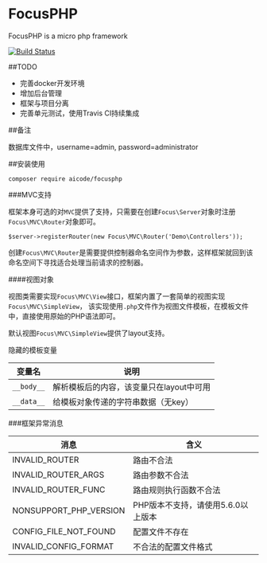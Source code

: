 # FocusPHP
FocusPHP is a micro php framework

[![Build Status](https://travis-ci.org/mylxsw/FocusPHP.svg?branch=master)](https://travis-ci.org/mylxsw/FocusPHP)

##TODO

- 完善docker开发环境
- 增加后台管理
- 框架与项目分离
- 完善单元测试，使用Travis CI持续集成

##备注

数据库文件中，username=admin, password=administrator


##安装使用

    composer require aicode/focusphp

###MVC支持

框架本身可选的对`MVC`提供了支持，只需要在创建`Focus\Server`对象时注册`Focus\MVC\Router`对象即可。

    $server->registerRouter(new Focus\MVC\Router('Demo\Controllers'));

创建`Focus\MVC\Router`是需要提供控制器命名空间作为参数，这样框架就回到该命名空间下寻找适合处理当前请求的控制器。

####视图对象

视图类需要实现`Focus\MVC\View`接口，框架内置了一套简单的视图实现`Focus\MVC\SimpleView`，
该实现使用`.php`文件作为视图文件模板，在模板文件中，直接使用原始的PHP语法即可。

默认视图`Focus\MVC\SimpleView`提供了layout支持。

隐藏的模板变量

| 变量名            | 说明
|------------------|---------
| `__body__`       | 解析模板后的内容，该变量只在layout中可用
| `__data__`       | 给模板对象传递的字符串数据（无key）


###框架异常消息

| 消息                       | 含义
|---------------------------|----------
| INVALID_ROUTER            | 路由不合法
| INVALID_ROUTER_ARGS       | 路由参数不合法
| INVALID_ROUTER_FUNC       | 路由规则执行函数不合法
| NONSUPPORT_PHP_VERSION    | PHP版本不支持，请使用5.6.0以上版本
| CONFIG_FILE_NOT_FOUND     | 配置文件不存在
| INVALID_CONFIG_FORMAT     | 不合法的配置文件格式
